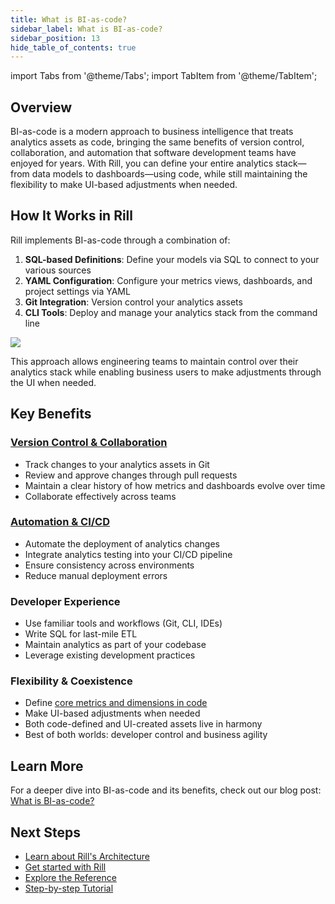 ```yaml
---
title: What is BI-as-code?
sidebar_label: What is BI-as-code?
sidebar_position: 13
hide_table_of_contents: true
---
```


import Tabs from '@theme/Tabs';
import TabItem from '@theme/TabItem';

## Overview

BI-as-code is a modern approach to business intelligence that treats analytics assets as code, bringing the same benefits of version control, collaboration, and automation that software development teams have enjoyed for years. With Rill, you can define your entire analytics stack—from data models to dashboards—using code, while still maintaining the flexibility to make UI-based adjustments when needed.

## How It Works in Rill

Rill implements BI-as-code through a combination of:

1. **SQL-based Definitions**: Define your models via SQL to connect to your various sources
2. **YAML Configuration**: Configure your metrics views, dashboards, and project settings via YAML
3. **Git Integration**: Version control your analytics assets
4. **CLI Tools**: Deploy and manage your analytics stack from the command line
   
<div style={{ textAlign: 'center' }}>
  <img src="/img/concepts/metrics-view/metrics-view-components.png" style={{ width: '100%', borderRadius: '15px', padding: '20px' }} />
</div>


This approach allows engineering teams to maintain control over their analytics stack while enabling business users to make adjustments through the UI when needed.

## Key Benefits
 
### [Version Control & Collaboration](/deploy/deploy-dashboard/)
- Track changes to your analytics assets in Git
- Review and approve changes through pull requests
- Maintain a clear history of how metrics and dashboards evolve over time
- Collaborate effectively across teams

### [Automation & CI/CD](/deploy/deploy-dashboard/github-101)
- Automate the deployment of analytics changes
- Integrate analytics testing into your CI/CD pipeline
- Ensure consistency across environments
- Reduce manual deployment errors

### Developer Experience
- Use familiar tools and workflows (Git, CLI, IDEs)
- Write SQL for last-mile ETL
- Maintain analytics as part of your codebase
- Leverage existing development practices

### Flexibility & Coexistence
- Define [core metrics and dimensions in code](/build/metrics-view/)
- Make UI-based adjustments when needed
- Both code-defined and UI-created assets live in harmony
- Best of both worlds: developer control and business agility


## Learn More

For a deeper dive into BI-as-code and its benefits, check out our blog post: [What is BI-as-code?](https://www.rilldata.com/blog/bi-as-code-and-the-new-era-of-genbi)

## Next Steps

- [Learn about Rill's Architecture](/home/concepts/architecture)
- [Get started with Rill](/home/install)
- [Explore the Reference](/reference/connectors/)
- [Step-by-step Tutorial](/guides)
